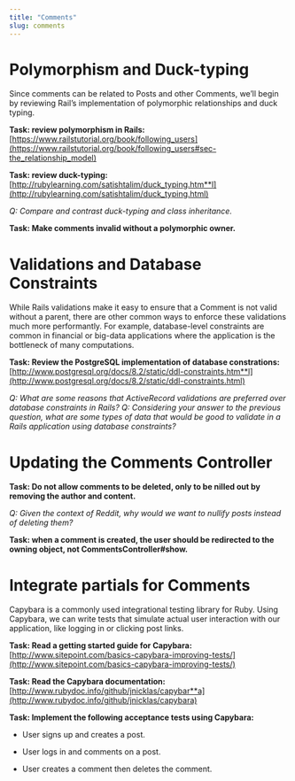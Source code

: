 ```yaml
---
title: "Comments"
slug: comments
---
```

# Polymorphism and Duck-typing

Since comments can be related to Posts and other Comments, we’ll begin by reviewing Rail’s implementation of polymorphic relationships and duck typing.

**Task: review polymorphism in Rails:** [https://www.railstutorial.org/book/following_users](https://www.railstutorial.org/book/following_users#sec-the_relationship_model)

**Task: review duck-typing:** [http://rubylearning.com/satishtalim/duck_typing.htm**l](http://rubylearning.com/satishtalim/duck_typing.html)

*Q: Compare and contrast duck-typing and class inheritance.*

**Task: Make comments invalid without a polymorphic owner.**

# Validations and Database Constraints

While Rails validations make it easy to ensure that a Comment is not valid without a parent, there are other common ways to enforce these validations much more performantly.  For example, database-level constraints are common in financial or big-data applications where the application is the bottleneck of many computations.

**Task: Review the PostgreSQL implementation of database constrations:** [http://www.postgresql.org/docs/8.2/static/ddl-constraints.htm**l](http://www.postgresql.org/docs/8.2/static/ddl-constraints.html)

*Q: What are some reasons that ActiveRecord validations are preferred over database constraints in Rails?
Q: Considering your answer to the previous question, what are some types of data that would be good to validate in a Rails application using database constraints?*

# Updating the Comments Controller

**Task: Do not allow comments to be deleted, only to be nilled out by removing the author and content.**

*Q: Given the context of Reddit, why would we want to nullify posts instead of deleting them?*

**Task: when a comment is created, the user should be redirected to the owning object, not CommentsController#show.**

# Integrate partials for Comments

Capybara is a commonly used integrational testing library for Ruby.  Using Capybara, we can write tests that simulate actual user interaction with our application, like logging in or clicking post links.

**Task: Read a getting started guide for Capybara:** [http://www.sitepoint.com/basics-capybara-improving-tests/](http://www.sitepoint.com/basics-capybara-improving-tests/)

**Task: Read the Capybara documentation:** [http://www.rubydoc.info/github/jnicklas/capybar**a](http://www.rubydoc.info/github/jnicklas/capybara)

**Task: Implement the following acceptance tests using Capybara:**

* User signs up and creates a post.

* User logs in and comments on a post.

* User creates a comment then deletes the comment.


